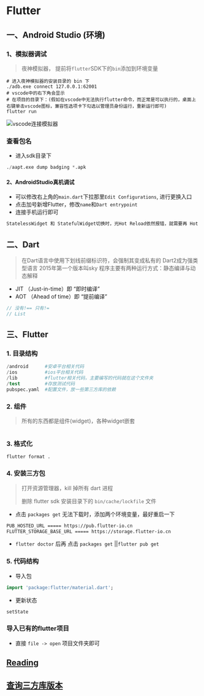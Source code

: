 # Flutter

## 一、Android Studio (环境)

### 1、模拟器调试

> 夜神模拟器， 提前将`flutter`SDK下的`bin`添加到环境变量

```shell
# 进入夜神模拟器的安装目录的 bin 下
./adb.exe connect 127.0.0.1:62001
# vscode中的右下角会显示
# 在项目的目录下：(假如在vscode中无法执行flutter命令，而正常是可以执行的，桌面上右键单击vscode图标，兼容性选项卡下勾选以管理员身份运行，重新运行即可)
flutter run
```

![vscode连接模拟器](/resources/flutter/VSCode连接模拟器.png)

### 查看包名

- 进入sdk目录下

```s
./aapt.exe dump badging *.apk
```

#### 2、AndroidStudio真机调试

- 可以修改右上角的`main.dart`下拉那里`Edit Configurations`, 进行更换入口
- 点击加号新增Flutter，修改`name`和`Dart entrypoint`
- 连接手机运行即可

```s
StatelessWidget 和 StatefulWidget切换时，光Hot Reload依然报错，就需要再 Hot Restart一下
```

## 二、Dart

> 在Dart语言中使用下划线前缀标识符，会强制其变成私有的
> Dart2成为强类型语言
> 2015年第一个版本叫sky
> 程序主要有两种运行方式：静态编译与动态解释

- JIT
    （Just-in-time）即 “即时编译”
- AOT
    （Ahead of time）即 “提前编译”

```dart
// 没有!== 只有!=
// List
```

## 三、Flutter

### 1. 目录结构

```s
/android      #安卓平台相关代码
/ios          #ios平台相关代码
/lib          #flutter相关代码，主要编写的代码就在这个文件夹
/test         #存放测试代码
pubspec.yaml  #配置文件，放一些第三方库的依赖
```

### 2. 组件

> 所有的东西都是组件(widget)，各种widget嵌套

```dart


```

### 3. 格式化

```shell
flutter format .
```

### 4. 安装三方包

> 打开资源管理器，kill 掉所有 dart 进程
>
> 删除 flutter sdk 安装目录下的 `bin/cache/lockfile` 文件

- 点击 `packages get` 无法下载时，添加两个环境变量，最好重启一下

```sh
PUB_HOSTED_URL ===== https://pub.flutter-io.cn
FLUTTER_STORAGE_BASE_URL ===== https://storage.flutter-io.cn
```

- `flutter doctor` 后再 点击 `packages get` ||`flutter pub get`

### 5. 代码结构

- 导入包

```dart
import 'package:flutter/material.dart';
```

- 更新状态

```dart
setState
```

### 导入已有的flutter项目

- 直接 `file -> open` 项目文件夹即可

## [Reading](https://book.flutterchina.club/)

## [查询三方库版本](https://pub.flutter-io.cn/packages)
